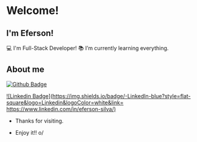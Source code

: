 # Welcome!

 

## I'm Eferson!

:computer: I'm Full-Stack Developer!
:books: I’m currently learning everything.

## About me

[![Github Badge](https://img.shields.io/badge/-Github-000?style=flat-square&logo=Github&logoColor=white&link=https://github.com/EfersonSilva?tab=repositories)](https://github.com/EfersonSilva?tab=repositories)


[![Linkedin Badge](https://img.shields.io/badge/-LinkedIn-blue?style=flat-square&logo=Linkedin&logoColor=white&link= https://www.linkedin.com/in/eferson-silva/)]( https://www.linkedin.com/in/eferson-silva/)

- Thanks for visiting.

- Enjoy it!! o/


<!--
**EfersonSilva/efersonsilva** is a ✨ _special_ ✨ repository because its `README.md` (this file) appears on your GitHub profile.

Here are some ideas to get you started:

- 🔭 I’m currently working on ...
- 🌱 I’m currently learning ...
- 👯 I’m looking to collaborate on ...
- 🤔 I’m looking for help with ...
- 💬 Ask me about ...
- 📫 How to reach me: ...
- 😄 Pronouns: ...
- ⚡ Fun fact: ...
-->
